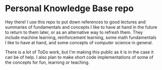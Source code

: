 # Personal Knowledge Base repo

Hey there! I use this repo to put down references to good lectures and summaries of fundamentals and concepts I like to have at hand in the future to return to them later, or as an alternative way to refresh them. They include machine learning, reinforcement learning, some math fundamentals I like to have at hand, and some concepts of computer science in general.

There is a lot of ToDo work, but I'm making this public as it is in the case it can be of help. I also plan to make short code implementations of some of the concepts for fun, learning or teaching.
